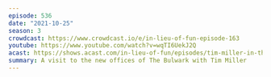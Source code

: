 ```yaml
---
episode: 536
date: "2021-10-25"
season: 3
crowdcast: https://www.crowdcast.io/e/in-lieu-of-fun-episode-163
youtube: https://www.youtube.com/watch?v=wqTI6UekJ2Q
acast: https://shows.acast.com/in-lieu-of-fun/episodes/tim-miller-in-the-flesh
summary: A visit to the new offices of The Bulwark with Tim Miller
---
```

